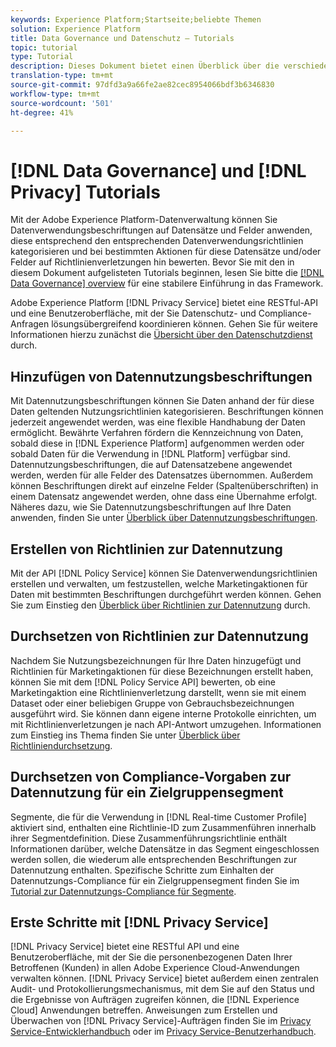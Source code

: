 ```yaml
---
keywords: Experience Platform;Startseite;beliebte Themen
solution: Experience Platform
title: Data Governance und Datenschutz – Tutorials
topic: tutorial
type: Tutorial
description: Dieses Dokument bietet einen Überblick über die verschiedenen Schulungen zu Adobe Experience Platform Data Governance und Adobe Experience Platform Privacy Service.
translation-type: tm+mt
source-git-commit: 97dfd3a9a66fe2ae82cec8954066bdf3b6346830
workflow-type: tm+mt
source-wordcount: '501'
ht-degree: 41%

---
```



# [!DNL Data Governance] und  [!DNL Privacy] Tutorials

Mit der Adobe Experience Platform-Datenverwaltung können Sie Datenverwendungsbeschriftungen auf Datensätze und Felder anwenden, diese entsprechend den entsprechenden Datenverwendungsrichtlinien kategorisieren und bei bestimmten Aktionen für diese Datensätze und/oder Felder auf Richtlinienverletzungen hin bewerten. Bevor Sie mit den in diesem Dokument aufgelisteten Tutorials beginnen, lesen Sie bitte die [[!DNL Data Governance] overview](../data-governance/home.md) für eine stabilere Einführung in das Framework.

Adobe Experience Platform [!DNL Privacy Service] bietet eine RESTful-API und eine Benutzeroberfläche, mit der Sie Datenschutz- und Compliance-Anfragen lösungsübergreifend koordinieren können. Gehen Sie für weitere Informationen hierzu zunächst die [Übersicht über den Datenschutzdienst](../privacy-service/home.md) durch.

## Hinzufügen von Datennutzungsbeschriftungen

Mit Datennutzungsbeschriftungen können Sie Daten anhand der für diese Daten geltenden Nutzungsrichtlinien kategorisieren. Beschriftungen können jederzeit angewendet werden, was eine flexible Handhabung der Daten ermöglicht. Bewährte Verfahren fördern die Kennzeichnung von Daten, sobald diese in [!DNL Experience Platform] aufgenommen werden oder sobald Daten für die Verwendung in [!DNL Platform] verfügbar sind. Datennutzungsbeschriftungen, die auf Datensatzebene angewendet werden, werden für alle Felder des Datensatzes übernommen. Außerdem können Beschriftungen direkt auf einzelne Felder (Spaltenüberschriften) in einem Datensatz angewendet werden, ohne dass eine Übernahme erfolgt. Näheres dazu, wie Sie Datennutzungsbeschriftungen auf Ihre Daten anwenden, finden Sie unter [Überblick über Datennutzungsbeschriftungen](../data-governance/labels/overview.md).

## Erstellen von Richtlinien zur Datennutzung

Mit der API [!DNL Policy Service] können Sie Datenverwendungsrichtlinien erstellen und verwalten, um festzustellen, welche Marketingaktionen für Daten mit bestimmten Beschriftungen durchgeführt werden können. Gehen Sie zum Einstieg den [Überblick über Richtlinien zur Datennutzung](../data-governance/policies/overview.md) durch.

## Durchsetzen von Richtlinien zur Datennutzung

Nachdem Sie Nutzungsbezeichnungen für Ihre Daten hinzugefügt und Richtlinien für Marketingaktionen für diese Bezeichnungen erstellt haben, können Sie mit dem [!DNL Policy Service API] bewerten, ob eine Marketingaktion eine Richtlinienverletzung darstellt, wenn sie mit einem Dataset oder einer beliebigen Gruppe von Gebrauchsbezeichnungen ausgeführt wird. Sie können dann eigene interne Protokolle einrichten, um mit Richtlinienverletzungen je nach API-Antwort umzugehen. Informationen zum Einstieg ins Thema finden Sie unter [Überblick über Richtliniendurchsetzung](../data-governance/enforcement/overview.md).

## Durchsetzen von Compliance-Vorgaben zur Datennutzung für ein Zielgruppensegment

Segmente, die für die Verwendung in [!DNL Real-time Customer Profile] aktiviert sind, enthalten eine Richtlinie-ID zum Zusammenführen innerhalb ihrer Segmentdefinition. Diese Zusammenführungsrichtlinie enthält Informationen darüber, welche Datensätze in das Segment eingeschlossen werden sollen, die wiederum alle entsprechenden Beschriftungen zur Datennutzung enthalten. Spezifische Schritte zum Einhalten der Datennutzungs-Compliance für ein Zielgruppensegment finden Sie im [Tutorial zur Datennutzungs-Compliance für Segmente](../segmentation/tutorials/governance.md).

## Erste Schritte mit [!DNL Privacy Service]

[!DNL Privacy Service] bietet eine RESTful API und eine Benutzeroberfläche, mit der Sie die personenbezogenen Daten Ihrer Betroffenen (Kunden) in allen Adobe Experience Cloud-Anwendungen verwalten können. [!DNL Privacy Service] bietet außerdem einen zentralen Audit- und Protokollierungsmechanismus, mit dem Sie auf den Status und die Ergebnisse von Aufträgen zugreifen können, die  [!DNL Experience Cloud] Anwendungen betreffen. Anweisungen zum Erstellen und Überwachen von [!DNL Privacy Service]-Aufträgen finden Sie im [Privacy Service-Entwicklerhandbuch](../privacy-service/api/getting-started.md) oder im [Privacy Service-Benutzerhandbuch](../privacy-service/ui/overview.md).